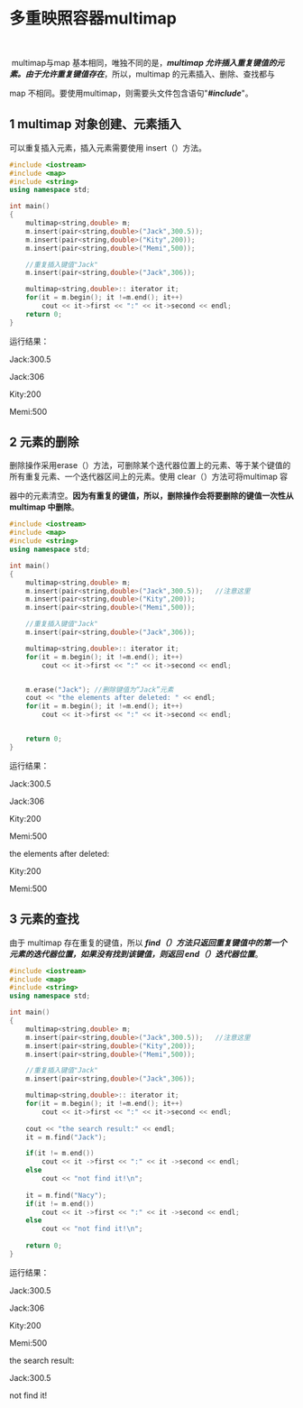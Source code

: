 # 多重映照容器multimap

​		

​		multimap与map 基本相同，唯独不同的是，***multimap 允许插入重复键值的元素。由于允许重复键值存在***，所以，multimap 的元素插入、删除、查找都与 

map 不相同。要使用multimap，则需要头文件包含语句"***#include<map>***"。



## 1  multimap 对象创建、元素插入



可以重复插入元素，插入元素需要使用 insert（）方法。



```c++
#include <iostream>
#include <map>
#include <string>
using namespace std;

int main()
{
    multimap<string,double> m;
    m.insert(pair<string,double>("Jack",300.5));
    m.insert(pair<string,double>("Kity",200));
    m.insert(pair<string,double>("Memi",500));

    //重复插入键值"Jack"
    m.insert(pair<string,double>("Jack",306));

    multimap<string,double>:: iterator it;
    for(it = m.begin(); it !=m.end(); it++)
        cout << it->first << ":" << it->second << endl;
    return 0;
}
```

运行结果：

Jack:300.5

Jack:306

Kity:200

Memi:500





## 2  元素的删除

删除操作采用erase（）方法，可删除某个迭代器位置上的元素、等于某个键值的所有重复元素、一个迭代器区间上的元素。使用 clear（）方法可将multimap 容



器中的元素清空。**因为有重复的键值，所以，删除操作会将要删除的键值一次性从 multimap 中删除**。



```C++
#include <iostream>
#include <map>
#include <string>
using namespace std;

int main()
{
    multimap<string,double> m;
    m.insert(pair<string,double>("Jack",300.5));   //注意这里
    m.insert(pair<string,double>("Kity",200));
    m.insert(pair<string,double>("Memi",500));

    //重复插入键值"Jack"
    m.insert(pair<string,double>("Jack",306));

    multimap<string,double>:: iterator it;
    for(it = m.begin(); it !=m.end(); it++)
        cout << it->first << ":" << it->second << endl;


    m.erase("Jack"); //删除键值为“Jack”元素
    cout << "the elements after deleted: " << endl;
    for(it = m.begin(); it !=m.end(); it++)
        cout << it->first << ":" << it->second << endl;


    return 0;
}
```

运行结果：

Jack:300.5

Jack:306

Kity:200

Memi:500

the elements after deleted:

Kity:200

Memi:500



## 3  元素的查找

由于 multimap 存在重复的键值，所以 ***find（）方法只返回重复键值中的第一个元素的迭代器位置，如果没有找到该键值，则返回 end（）迭代器位置***。



```C++
#include <iostream>
#include <map>
#include <string>
using namespace std;

int main()
{
    multimap<string,double> m;
    m.insert(pair<string,double>("Jack",300.5));   //注意这里
    m.insert(pair<string,double>("Kity",200));
    m.insert(pair<string,double>("Memi",500));

    //重复插入键值"Jack"
    m.insert(pair<string,double>("Jack",306));

    multimap<string,double>:: iterator it;
    for(it = m.begin(); it !=m.end(); it++)
        cout << it->first << ":" << it->second << endl;
    
    cout << "the search result:" << endl;
    it = m.find("Jack");

    if(it != m.end())
        cout << it ->first << ":" << it ->second << endl;
    else
        cout << "not find it!\n";
    
    it = m.find("Nacy");
    if(it != m.end())
        cout << it ->first << ":" << it ->second << endl;
    else
        cout << "not find it!\n";
    
    return 0;
}
```

运行结果：

Jack:300.5

Jack:306

Kity:200

Memi:500

the search result:

Jack:300.5

not find it!